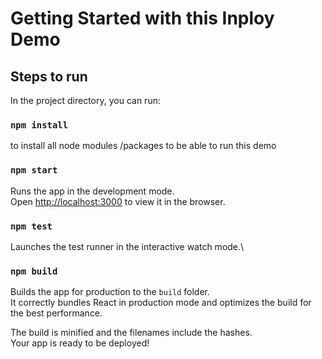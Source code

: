 # Getting Started with this Inploy Demo


## Steps to run

In the project directory, you can run:

### `npm install`

to install all node modules /packages to be able to run this demo

### `npm start`
Runs the app in the development mode.\
Open [http://localhost:3000](http://localhost:3000) to view it in the browser.


### `npm test`

Launches the test runner in the interactive watch mode.\

### `npm build`

Builds the app for production to the `build` folder.\
It correctly bundles React in production mode and optimizes the build for the best performance.

The build is minified and the filenames include the hashes.\
Your app is ready to be deployed!



